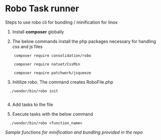 # Robo Task runner

Steps to use robo cli for bundling / minification for linox

1) Install **composer** globally

2) The below commands install the php packages necessary for handling css and js files 

```
    composer require consolidation/robo

    composer require natxet/CssMin

    composer require patchwork/jsqueeze

```
 3) Initilize robo. The command creates RoboFile.php
 
 ```
   ./vendor/bin/robo init
   
 ```
 
 4) Add tasks to the file
 
 5) Execute tasks with the below command
 
 ```
   ./vendor/bin/robo <function_name>
 
 ```
 
  *Sample functions for minification and bundling provided in the repo*
 

